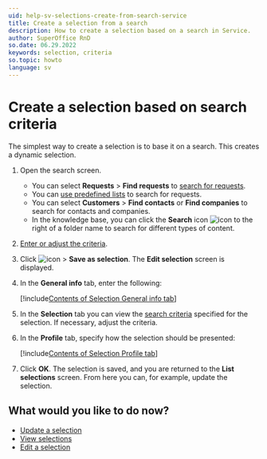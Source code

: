 ```yaml
---
uid: help-sv-selections-create-from-search-service
title: Create a selection from a search
description: How to create a selection based on a search in Service.
author: SuperOffice RnD
so.date: 06.29.2022
keywords: selection, criteria
so.topic: howto
language: sv
---
```


# Create a selection based on search criteria

The simplest way to create a selection is to base it on a search. This creates a dynamic selection.

1. Open the search screen.
    * You can select **Requests** > **Find requests** to [search for requests][1].
    * You can [use predefined lists][2] to search for requests.
    * You can select **Customers** > **Find contacts** or **Find companies** to search for contacts and companies.
    * In the knowledge base, you can click the **Search** icon ![icon][img1] to the right of a folder name to search for different types of content.

2. [Enter or adjust the criteria][3].

3. Click ![icon][img2] > **Save as selection**. The **Edit selection** screen is displayed.

4. In the **General info** tab, enter the following:

    [!include[Contents of Selection General info tab](includes/selection-general-info.md)]

5. In the **Selection** tab you can view the [search criteria][3] specified for the selection. If necessary, adjust the criteria.

6. In the **Profile** tab, specify how the selection should be presented:

    [!include[Contents of Selection Profile tab](includes/selection-profile-tab.md)]

7. Click **OK**. The selection is saved, and you are returned to the **List selections** screen. From here you can, for example, update the selection.

## What would you like to do now?

* [Update a selection][4]
* [View selections][5]
* [Edit a selection][6]

<!-- Referenced links -->
[1]: ../../../../request/learn/find.md
[2]: ../../../../request/learn/find.md#list
[3]: ../../../learn/in-service/index.md
[4]: update.md
[5]: list.md
[6]: edit.md

<!-- Referenced images -->
[img1]: ../../../../../../common/icons/search-icon-black.png
[img2]: ../../../../../media/icons/btn-menu.png

